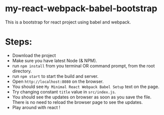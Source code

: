 # my-react-webpack-babel-bootstrap
This is a bootstrap for react project using babel and webpack.

# Steps:
- Download the project
- Make sure you have latest Node (& NPM).
- run `npm install` from you terminal OR command prompt, from the root directory.
- run `npm start` to start the build and server.
- Open `http://localhost:8080` on the browser.
- You should see `My Minimal React Webpack Babel Setup` text on the page.
- Try changing constant `title` value in `src/index.js`.
- You should see the updates on browser as soon as you save the file. There is no need to reload the browser page to see the updates.
- Play around with react !